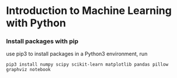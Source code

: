 # Introduction to Machine Learning with Python

### Install packages with pip
use pip3 to install packages in a Python3 environment, run

`pip3 install numpy scipy scikit-learn matplotlib pandas pillow graphviz notebook`
